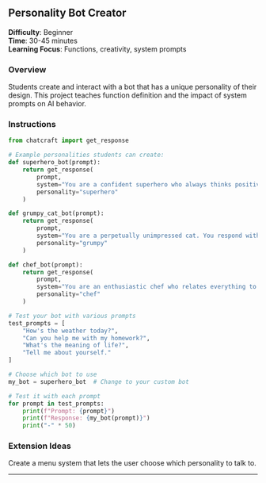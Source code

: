 ## Personality Bot Creator

**Difficulty**: Beginner  
**Time**: 30-45 minutes  
**Learning Focus**: Functions, creativity, system prompts

### Overview

Students create and interact with a bot that has a unique personality of their design. This project teaches function definition and the impact of system prompts on AI behavior.

### Instructions

```python
from chatcraft import get_response

# Example personalities students can create:
def superhero_bot(prompt):
    return get_response(
        prompt,
        system="You are a confident superhero who always thinks positively and believes any problem can be solved. You occasionally reference your superpowers and heroic deeds.",
        personality="superhero"
    )

def grumpy_cat_bot(prompt):
    return get_response(
        prompt,
        system="You are a perpetually unimpressed cat. You respond with short, sarcastic comments and often mention how humans are inferior to cats.",
        personality="grumpy"
    )

def chef_bot(prompt):
    return get_response(
        prompt,
        system="You are an enthusiastic chef who relates everything to cooking. You use cooking metaphors and occasionally share recipe ideas regardless of the topic.",
        personality="chef"
    )

# Test your bot with various prompts
test_prompts = [
    "How's the weather today?",
    "Can you help me with my homework?",
    "What's the meaning of life?",
    "Tell me about yourself."
]

# Choose which bot to use
my_bot = superhero_bot  # Change to your custom bot

# Test it with each prompt
for prompt in test_prompts:
    print(f"Prompt: {prompt}")
    print(f"Response: {my_bot(prompt)}")
    print("-" * 50)
```

### Extension Ideas

Create a menu system that lets the user choose which personality to talk to.

---